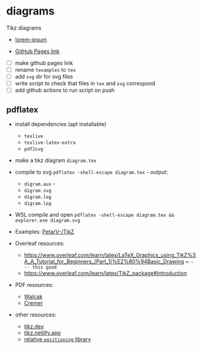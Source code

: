 # diagrams
Tikz diagrams

* [lorem-ipsum](lorem-ipsum.md)

* [GitHub Pages link](https://dannydannydanny.github.io/diagrams/)

* [ ] make github pages link
* [ ] rename `texamples` to `tex`
* [ ] add `svg` dir for svg files
* [ ] write script to check that files in `tex` and `svg` correspond
* [ ] add github actions to run script on push

## pdflatex

* install dependencies (apt installable)
  * `texlive`
  * `texlive-latex-extra`
  * `pdf2svg`
* make a tikz diagram `diagram.tex`
* compile to svg `pdflatex -shell-escape diagram.tex` - output:
  * `digram.aux` -
  * `digram.svg`
  * `digram.log`
  * `digram.log`
* WSL compile and open `pdflatex -shell-escape diagram.tex && explorer.exe diagram.svg`

* Examples: [PetarV-/TikZ](https://github.com/PetarV-/TikZ)
* Overleaf resources:
  * https://www.overleaf.com/learn/latex/LaTeX_Graphics_using_TikZ%3A_A_Tutorial_for_Beginners_(Part_1)%E2%80%94Basic_Drawing `<---- this good`
  * https://www.overleaf.com/learn/latex/TikZ_package#Introduction
* PDF resources:
  * [Walcak](https://www.tug.org/TUGboat/tb29-1/tb91walczak.pdf)
  * [Cremer](https://www.cremeronline.com/LaTeX/minimaltikz.pdf)
* other resources:
  * [tikz.dev](https://tikz.dev/tutorials-guidelines)
  * [tikz.netlify.app](https://tikz.netlify.app/)
  * [relative `positioning` library](https://rmwu.github.io/tutorial/latex/2019/11/21/positioning/#relative-positioning)
